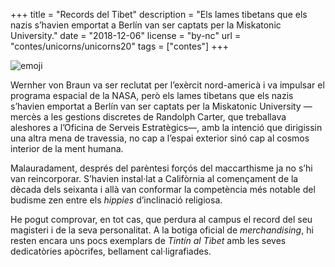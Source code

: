 +++
title = "Records del Tibet"
description = "Els lames tibetans que els nazis s’havien emportat a Berlín van ser captats per la Miskatonic University."
date = "2018-12-06"
license = "by-nc"
url = "contes/unicorns/unicorns20"
tags = ["contes"]
+++

<img class="emoji" alt="emoji" src="/contes/unicorns/twemoji/1f3d4.svg">

Wernher von Braun va ser reclutat per l’exèrcit nord-americà i va impulsar el programa espacial de la NASA, però els lames tibetans que els nazis s’havien emportat a Berlín van ser captats per la Miskatonic University —mercès a les gestions discretes de Randolph Carter, que treballava aleshores a l’Oficina de Serveis Estratègics—, amb la intenció que dirigissin una altra mena de travessia, no cap a l’espai exterior sinó cap al cosmos interior de la ment humana.

Malauradament, després del parèntesi forçós del maccarthisme ja no s’hi van reincorporar. S’havien instal·lat a Califòrnia al començament de la dècada dels seixanta i allà van conformar la competència més notable del budisme zen entre els *hippies* d’inclinació religiosa.

He pogut comprovar, en tot cas, que perdura al campus el record del seu magisteri i de la seva personalitat. A la botiga oficial de *merchandising*, hi resten encara uns pocs exemplars de *Tintín al Tibet* amb les seves dedicatòries apòcrifes, bellament cal·ligrafiades.
